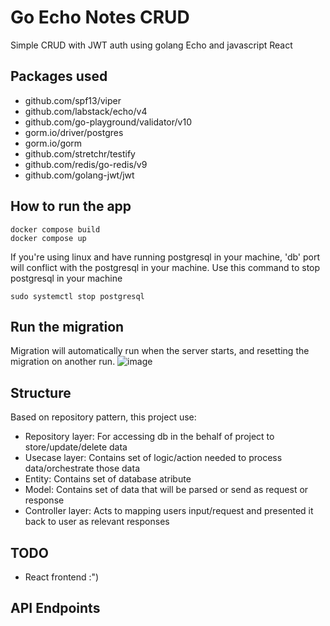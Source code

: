 # Go Echo Notes CRUD
Simple CRUD with JWT auth using golang Echo and javascript React

## **Packages used**
- github.com/spf13/viper
- github.com/labstack/echo/v4
- github.com/go-playground/validator/v10
- gorm.io/driver/postgres
- gorm.io/gorm 
- github.com/stretchr/testify
- github.com/redis/go-redis/v9
- github.com/golang-jwt/jwt

## **How to run the app**
```
docker compose build
docker compose up
```
If you're using linux and have running postgresql in your machine, 'db' port will conflict with the postgresql in your machine. Use this command to stop postgresql in your machine
```
sudo systemctl stop postgresql
```

## **Run the migration**
Migration will automatically run when the server starts, and resetting the migration on another run.
![image](https://github.com/naomigrain/httprouter-crud-notes/assets/113373725/2488a53e-3bf0-421c-be45-4faa2c87d66f)

## **Structure**
Based on repository pattern, this project use:
- Repository layer: For accessing db in the behalf of project to store/update/delete data
- Usecase layer: Contains set of logic/action needed to process data/orchestrate those data
- Entity: Contains set of database atribute
- Model: Contains set of data that will be parsed or send as request or response
- Controller layer: Acts to mapping users input/request and presented it back to user as relevant responses

## TODO
- React frontend :")

## **API Endpoints**


